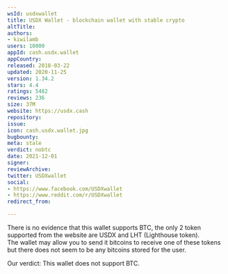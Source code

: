 ```yaml
---
wsId: usdxwallet
title: USDX Wallet - blockchain wallet with stable crypto
altTitle: 
authors:
- kiwilamb
users: 10000
appId: cash.usdx.wallet
appCountry: 
released: 2018-03-22
updated: 2020-11-25
version: 1.34.2
stars: 4.4
ratings: 5482
reviews: 236
size: 37M
website: https://usdx.cash
repository: 
issue: 
icon: cash.usdx.wallet.jpg
bugbounty: 
meta: stale
verdict: nobtc
date: 2021-12-01
signer: 
reviewArchive: 
twitter: USDXwallet
social:
- https://www.facebook.com/USDXwallet
- https://www.reddit.com/r/USDXwallet
redirect_from: 

---
```


There is no evidence that this wallet supports BTC, the only 2 token supported from the website are USDX and LHT (Lighthouse token). <br>
The wallet may allow you to send it bitcoins to receive one of these tokens but there does not seem to be any bitcoins stored for the user.

Our verdict: This wallet does not support BTC.

